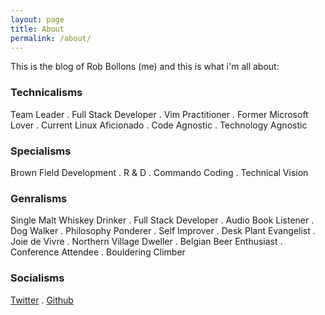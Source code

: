 ```yaml
---
layout: page
title: About
permalink: /about/
---
```


This is the blog of Rob Bollons (me) and this is what i'm all about:

### Technicalisms
Team Leader . Full Stack Developer . Vim Practitioner . Former Microsoft Lover . Current Linux Aficionado . Code Agnostic . Technology Agnostic

### Specialisms
Brown Field Development . R & D . Commando Coding . Technical Vision

### Genralisms
Single Malt Whiskey Drinker . Full Stack Developer . Audio Book Listener . Dog Walker . Philosophy Ponderer . Self Improver . Desk Plant Evangelist . Joie de Vivre . Northern Village Dweller . Belgian Beer Enthusiast . Conference Attendee . Bouldering Climber

### Socialisms
[Twitter](https://twitter.com/robbollons) . [Github](https://github.com/robbollons)

